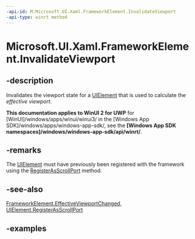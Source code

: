 ```yaml
---
-api-id: M:Microsoft.UI.Xaml.FrameworkElement.InvalidateViewport
-api-type: winrt method
---
```


<!-- Method syntax.
public void FrameworkElement.InvalidateViewport()
-->

# Microsoft.UI.Xaml.FrameworkElement.InvalidateViewport

## -description

Invalidates the viewport state for a [UIElement](uielement.md) that is used to calculate the *effective viewport*.

**This documentation applies to WinUI 2 for UWP** for [WinUI]/windows/apps/winui/winui3/ in the [Windows App SDK]/windows/apps/windows-app-sdk/, see the **[Windows App SDK namespaces]/windows/windows-app-sdk/api/winrt/**.

## -remarks

The [UIElement](uielement.md) must have previously been registered with the framework using the [RegisterAsScrollPort](uielement_registerasscrollport_1539448450.md) method.

## -see-also

[FrameworkElement.EffectiveViewportChanged](/windows/winui/api/microsoft.ui.xaml.frameworkelement.effectiveviewportchanged), [UIElement.RegisterAsScrollPort](/uwp/api/windows.ui.xaml.uielement.registerasscrollport)

## -examples

